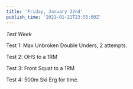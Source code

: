 ```yaml
---
title: 'Friday, January 22nd'
publish_time: '2021-01-21T23:55:00Z'
---
```


*Test Week*

Test 1: Max Unbroken Double Unders, 2 attempts.

Test 2: OHS to a 1RM

Test 3: Front Squat to a 1RM

Test 4: 500m Ski Erg for time.
